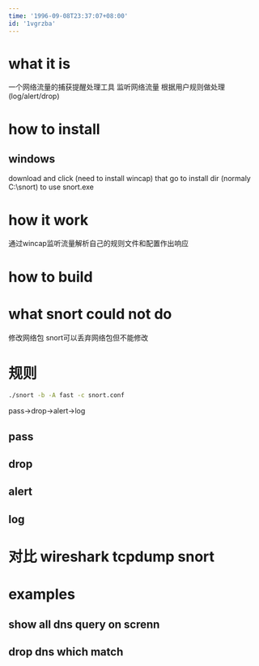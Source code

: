 ```yaml
---
time: '1996-09-08T23:37:07+08:00'
id: '1vgrzba'
---
```


# what it is
一个网络流量的捕获提醒处理工具
监听网络流量 根据用户规则做处理(log/alert/drop)
# how to install
## windows
download and click (need to install wincap) that go to install dir (normaly C:\\snort) to use snort.exe
# how it work
通过wincap监听流量解析自己的规则文件和配置作出响应
# how to build

# what snort could not do
修改网络包 snort可以丢弃网络包但不能修改
# 规则
```bat
./snort -b -A fast -c snort.conf
``` 
pass->drop->alert->log
## pass
## drop
## alert
## log

# 对比 wireshark tcpdump snort

# examples
## show all dns query on screnn
## drop dns which match